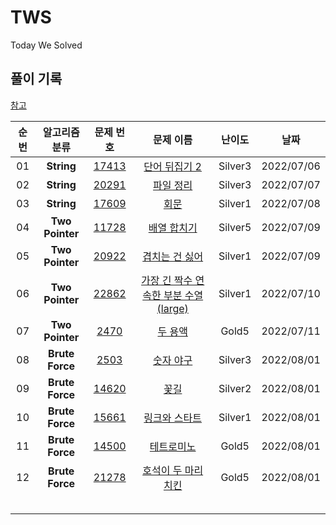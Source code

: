 # TWS
Today We Solved

## 풀이 기록
[참고](https://github.com/tony9402/baekjoon)

| 순번 |  알고리즘 분류  |                          문제 번호                           |                          문제 이름                           | 난이도  |    날짜    |
| :--: | :-------------: | :----------------------------------------------------------: | :----------------------------------------------------------: | :-----: | :--------: |
|  01  |   **String**    | <a href="https://www.acmicpc.net/problem/17413" target="_blank">17413</a> | <a href="https://www.acmicpc.net/problem/17413" target="_blank">단어 뒤집기 2</a> | Silver3 | 2022/07/06 |
|  02  |   **String**    | <a href="https://www.acmicpc.net/problem/20291" target="_blank">20291</a> | <a href="https://www.acmicpc.net/problem/20291" target="_blank">파일 정리</a> | Silver3 | 2022/07/07 |
|  03  |   **String**    | <a href="https://www.acmicpc.net/problem/17609" target="_blank">17609</a> | <a href="https://www.acmicpc.net/problem/17609" target="_blank">회문</a> | Silver1 | 2022/07/08 |
|  04  | **Two Pointer** | <a href="https://www.acmicpc.net/problem/11728" target="_blank">11728</a> | <a href="https://www.acmicpc.net/problem/11728" target="_blank">배열 합치기</a> | Silver5 | 2022/07/09 |
|  05  | **Two Pointer** | <a href="https://www.acmicpc.net/problem/20922" target="_blank">20922</a> | <a href="https://www.acmicpc.net/problem/20922" target="_blank">겹치는 건 싫어</a> | Silver1 | 2022/07/09 |
|  06  | **Two Pointer** | <a href="https://www.acmicpc.net/problem/22862" target="_blank">22862</a> | <a href="https://www.acmicpc.net/problem/22862" target="_blank">[가장 긴 짝수 연속한 부분 수열 (large)](https://www.acmicpc.net/problem/22862)</a> | Silver1 | 2022/07/10 |
|  07  | **Two Pointer** | <a href="https://www.acmicpc.net/problem/2470" target="_blank">2470</a> | <a href="https://www.acmicpc.net/problem/2470" target="_blank">[두 용액](https://www.acmicpc.net/problem/2470)</a> |  Gold5  | 2022/07/11 |
|  08  | **Brute Force** | <a href="https://www.acmicpc.net/problem/2503" target="_blank">2503</a> | <a href="https://www.acmicpc.net/problem/2503" target="_blank">[숫자 야구](https://www.acmicpc.net/problem/2503)</a> | Silver3 | 2022/08/01 |
|  09  | **Brute Force** | <a href="https://www.acmicpc.net/problem/14620" target="_blank">14620</a> | <a href="https://www.acmicpc.net/problem/14620" target="_blank">[꽃길](https://www.acmicpc.net/problem/14620)</a> | Silver2 | 2022/08/01 |
|  10  | **Brute Force** | <a href="https://www.acmicpc.net/problem/15661" target="_blank">15661</a> | <a href="https://www.acmicpc.net/problem/15661" target="_blank">[링크와 스타트](https://www.acmicpc.net/problem/15661)</a> | Silver1 | 2022/08/01 |
|  11  | **Brute Force** | <a href="https://www.acmicpc.net/problem/14500" target="_blank">14500</a> | <a href="https://www.acmicpc.net/problem/14500" target="_blank">[테트로미노](https://www.acmicpc.net/problem/14500)</a> |  Gold5  | 2022/08/01 |
|  12  | **Brute Force** | <a href="https://www.acmicpc.net/problem/21278" target="_blank">21278</a> | <a href="https://www.acmicpc.net/problem/21278" target="_blank">[호석이 두 마리 치킨](https://www.acmicpc.net/problem/21278)</a> |  Gold5  | 2022/08/01 |
|      |                 |                                                              |                                                              |         |            |
|      |                 |                                                              |                                                              |         |            |
|      |                 |                                                              |                                                              |         |            |
|      |                 |                                                              |                                                              |         |            |
|      |                 |                                                              |                                                              |         |            |

